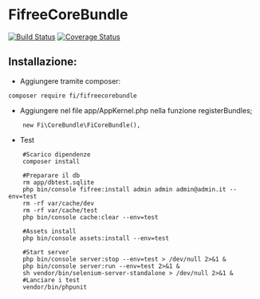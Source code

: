 FifreeCoreBundle
=============
[![Build Status](https://travis-ci.org/ComuneFI/FifreeCoreBundle.svg?branch=master)](https://travis-ci.org/ComuneFI/FifreeCoreBundle)
[![Coverage Status](https://coveralls.io/repos/github/ComuneFI/FifreeCoreBundle/badge.svg?branch=master)](https://coveralls.io/github/ComuneFI/FifreeCoreBundle?branch=master)


Installazione:
-------------

- Aggiungere tramite composer:
```
composer require fi/fifreecorebundle
```
- Aggiungere nel file app/AppKernel.php nella funzione registerBundles;
```
    new Fi\CoreBundle\FiCoreBundle(),
```

- Test

```
    #Scarico dipendenze
    composer install

    #Preparare il db
    rm app/dbtest.sqlite
    php bin/console fifree:install admin admin admin@admin.it --env=test
    rm -rf var/cache/dev
    rm -rf var/cache/test
    php bin/console cache:clear --env=test

    #Assets install
    php bin/console assets:install --env=test

    #Start server
    php bin/console server:stop --env=test > /dev/null 2>&1 &
    php bin/console server:run --env=test 2>&1 &
    sh vendor/bin/selenium-server-standalone > /dev/null 2>&1 &
    #Lanciare i test
    vendor/bin/phpunit
```
